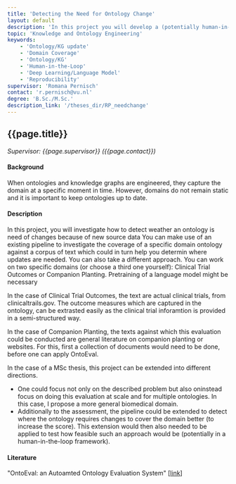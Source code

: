 ```yaml
---
title: 'Detecting the Need for Ontology Change'
layout: default
description: 'In this project you will develop a (potentially human-in-the-loop) pipeline to detect the need for change to an ontology based on domain documents (text). This can potentially by done using the existing coverage evaluation approach OntoEval with some additional steps.'
topic: 'Knowledge and Ontology Engineering'
keywords: 
    - 'Ontology/KG update'
    - 'Domain Coverage'
    - 'Ontology/KG'
    - 'Human-in-the-Loop'
    - 'Deep Learning/Language Model'
    - 'Reproducibility'
supervisor: 'Romana Pernisch'
contact: 'r.pernisch@vu.nl'
degree: 'B.Sc./M.Sc.'
description_link: '/theses_dir/RP_needchange'
---
```


## {{page.title}} 
*Supervisor: {{page.supervisor}} ({{page.contact}})*

#### Background
When ontologies and knowledge graphs are engineered, they capture the domain at a specific moment in time.
However, domains do not remain static and it is important to keep ontologies up to date.

#### Description
In this project, you will investigate how to detect weather an ontology is need of changes because of new source data
You can make use of an existing pipeline to investigate the coverage of a specific domain ontology against a corpus of text which could in turn help you determin where updates are needed. You can also take a different approach. You can work on two specific domains (or choose a third one yourself): Clinical Trial Outcomes or Companion Planting. Pretraining of a language model might be necessary

In the case of Clinical Trial Outcomes, the text are actual clinical trials, from clinicaltrails.gov. The outcome measures which are captured in the ontology, can be extrasted easily as the clinical trial inforamtion is provided in a semi-structured way. 

In the case of Companion Planting, the texts against which this evaluation could be conducted are general literature on companion planting or websites. For this, first a collection of documents would need to be done, before one can apply OntoEval.

In the case of a MSc thesis, this project can be extended into different directions.
- One could focus not only on the described problem but also oninstead focus on doing this evaluation at scale and for multiple ontologies. In this case, I propose a more general biomedical domain.
- Additionally to the assessment, the pipeline could be extended to detect where the ontology requires changes to cover the domain better (to increase the score). This extension would then also needed to be applied to test how feasible such an approach would be (potentially in a human-in-the-loop framework).

#### Literature
"OntoEval: an Autoamted Ontology Evaluation System" [<a href="https://dl.acm.org/doi/fullHtml/10.1145/3543873.3587318">link</a>]
